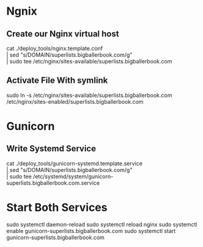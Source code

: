 # Ngnix

## Create our Nginx virtual host

cat ./deploy_tools/nginx.template.conf \
    | sed "s/DOMAIN/superlists.bigballerbook.com/g" \
    | sudo tee /etc/nginx/sites-available/superlists.bigballerbook.com

## Activate File With symlink

sudo ln -s /etc/nginx/sites-available/superlists.bigballerbook.com \
    /etc/nginx/sites-enabled/superlists.bigballerbook.com

# Gunicorn

## Write Systemd Service

cat ./deploy_tools/gunicorn-systemd.template.service \
    | sed "s/DOMAIN/superlists.bigballerbook.com/g" \
    | sudo tee /etc/systemd/system/gunicorn-superlists.bigballerbook.com.service

# Start Both Services

sudo systemctl daemon-reload
sudo systemctl reload nginx
sudo systemctl enable gunicorn-superlists.bigballerbook.com
sudo systemctl start gunicorn-superlists.bigballerbook.com


